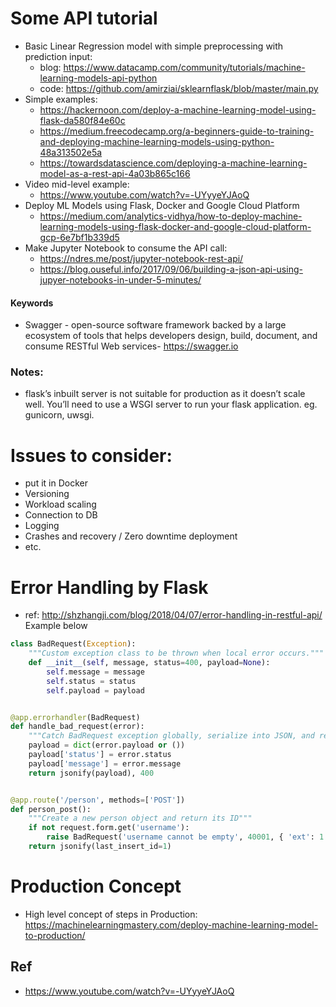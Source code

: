 Some API tutorial
===

- Basic Linear Regression model with simple preprocessing with prediction input:
  - blog: https://www.datacamp.com/community/tutorials/machine-learning-models-api-python
  - code: https://github.com/amirziai/sklearnflask/blob/master/main.py
- Simple examples:
  - https://hackernoon.com/deploy-a-machine-learning-model-using-flask-da580f84e60c
  - https://medium.freecodecamp.org/a-beginners-guide-to-training-and-deploying-machine-learning-models-using-python-48a313502e5a
  - https://towardsdatascience.com/deploying-a-machine-learning-model-as-a-rest-api-4a03b865c166
- Video mid-level example:
  - https://www.youtube.com/watch?v=-UYyyeYJAoQ
- Deploy ML Models using Flask, Docker and Google Cloud Platform
  - https://medium.com/analytics-vidhya/how-to-deploy-machine-learning-models-using-flask-docker-and-google-cloud-platform-gcp-6e7bf1b339d5
- Make Jupyter Notebook to consume the API call:
  - https://ndres.me/post/jupyter-notebook-rest-api/
  - https://blog.ouseful.info/2017/09/06/building-a-json-api-using-jupyer-notebooks-in-under-5-minutes/

#### Keywords
- Swagger - open-source software framework backed by a large ecosystem of tools that helps developers design, build, document, and consume RESTful Web services- https://swagger.io
  
### Notes:
- flask’s inbuilt server is not suitable for production as it doesn’t scale well. You’ll need to use a WSGI server to run your flask application. eg. gunicorn, uwsgi.

Issues to consider:
===
- put it in Docker
- Versioning
- Workload scaling
- Connection to DB
- Logging
- Crashes and recovery / Zero downtime deployment
- etc.

Error Handling by Flask
===
- ref: http://shzhangji.com/blog/2018/04/07/error-handling-in-restful-api/ Example below
```python
class BadRequest(Exception):
    """Custom exception class to be thrown when local error occurs."""
    def __init__(self, message, status=400, payload=None):
        self.message = message
        self.status = status
        self.payload = payload


@app.errorhandler(BadRequest)
def handle_bad_request(error):
    """Catch BadRequest exception globally, serialize into JSON, and respond with 400."""
    payload = dict(error.payload or ())
    payload['status'] = error.status
    payload['message'] = error.message
    return jsonify(payload), 400


@app.route('/person', methods=['POST'])
def person_post():
    """Create a new person object and return its ID"""
    if not request.form.get('username'):
        raise BadRequest('username cannot be empty', 40001, { 'ext': 1 })
    return jsonify(last_insert_id=1)
```


Production Concept
===

- High level concept of steps in Production: https://machinelearningmastery.com/deploy-machine-learning-model-to-production/

Ref
---
- https://www.youtube.com/watch?v=-UYyyeYJAoQ

